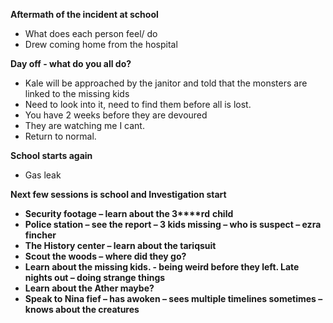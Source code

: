 **Aftermath of the incident at school**
 
- What does each person feel/ do
- Drew coming home from the hospital
 
**Day off - what do you all do?**
 
- Kale will be approached by the janitor and told that the monsters are linked to the missing kids
- Need to look into it, need to find them before all is lost.
- You have 2 weeks before they are devoured
- They are watching me I cant.
- Return to normal.
   

**School starts again**
 
- Gas leak
 
**Next few sessions is school and Investigation start**
 
- **Security footage – learn about the 3****rd** **child**
- **Police station – see the report – 3 kids missing – who is suspect – ezra fincher**
- **The History center – learn about the tariqsuit**
- **Scout the woods – where did they go?**
- **Learn about the missing kids. - being weird before they left. Late nights out – doing strange things**
- **Learn about the Ather maybe?**
- **Speak to Nina fief – has awoken – sees multiple timelines sometimes – knows about the creatures**